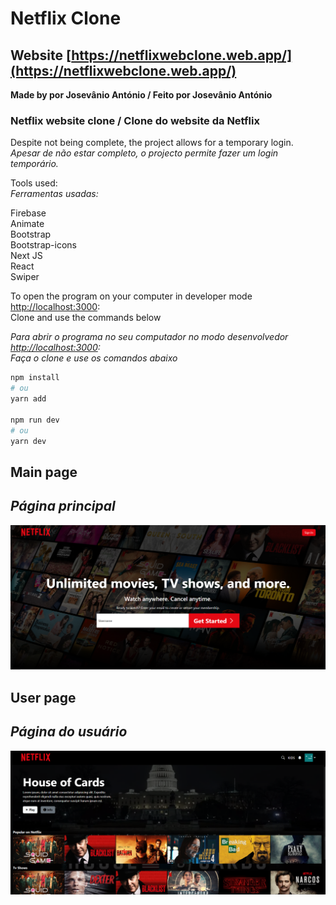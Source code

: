 # Netflix Clone

## Website [https://netflixwebclone.web.app/](https://netflixwebclone.web.app/)<br/>

**Made by por Josevânio António / Feito por Josevânio António**

### Netflix website clone / Clone do website da Netflix

Despite not being complete, the project allows for a temporary login.<br/>
_Apesar de não estar completo, o projecto permite fazer um login temporário.<br/>_

Tools used:<br/>
_Ferramentas usadas:<br/>_

Firebase<br/>
Animate<br/>
Bootstrap<br/>
Bootstrap-icons<br/>
Next JS<br/>
React<br/>
Swiper<br/>

To open the program on your computer in developer mode [http://localhost:3000](http://localhost:3000):<br/>
Clone and use the commands below<br/>

_Para abrir o programa no seu computador no modo desenvolvedor [http://localhost:3000](http://localhost:3000):<br/>_
_Faça o clone e use os comandos abaixo<br/>_

```bash
npm install
# ou
yarn add

npm run dev
# ou
yarn dev
```

## Main page

## _Página principal_

![alt text](netflixclone.PNG)

## User page

## _Página do usuário_

![alt text](netflixclone2.PNG)
